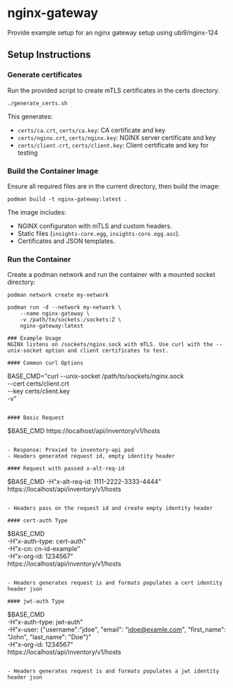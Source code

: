 # nginx-gateway
Provide example setup for an nginx gateway setup using ubi9/nginx-124

## Setup Instructions

### Generate certificates
Run the provided script to create mTLS certificates in the certs directory.

```
./generate_certs.sh
```

This generates:
- `certs/ca.crt`, `certs/ca.key`: CA certificate and key
- `certs/nginx.crt`, `certs/nginx.key`: NGINX server certificate and key
- `certs/client.crt`, `certs/client.key`: Client certificate and key for testing

### Build the Container Image
Ensure all required files are in the current directory, then build the image:

```
podman build -t nginx-gateway:latest .
```

The image includes:
- NGINX configuraton with mTLS and custom headers.
- Static files (`insights-core.egg`, `insights-core.egg.asc`).
- Certificates and JSON templates.

### Run the Container
Create a podman network and run the container with a mounted socket directory:

```
podman network create my-network

podman run -d --network my-network \
    --name nginx-gateway \ 
    -v /path/to/sockets:/sockets:Z \
    nginx-gateway:latest

### Example Usage
NGINX listens on /sockets/nginx.sock with mTLS. Use curl with the --unix-socket option and client certificates to test.

#### Common curl Options

```
BASE_CMD="curl --unix-socket /path/to/sockets/nginx.sock \
    --cert certs/client.crt \
    --key certs/client.key \
    -v"
```

#### Basic Request

```
$BASE_CMD https://localhost/api/inventory/v1/hosts
```

- Response: Proxied to inventory-api pod
- Headers generated request id, empty identity header

#### Request with passed x-alt-req-id

```
$BASE_CMD -H"x-alt-req-id: 1111-2222-3333-4444" https://localhost/api/inventory/v1/hosts
```

- Headers pass on the request id and create empty identity header

#### cert-auth Type

```
$BASE_CMD \
    -H"x-auth-type: cert-auth" \
    -H"x-cn: cn-id-example" \
    -H"x-org-id: 1234567" \
    https://localhost/api/inventory/v1/hosts
```

- Headers generates request is and formats populates a cert identity header json

#### jwt-auth Type

```
$BASE_CMD \
    -H"x-auth-type: jwt-auth" \
    -H"x-user: {\"username\":\"jdoe\", \"email\": \"jdoe@examle.com\", \"first_name\": \"John\", \"last_name\": \"Doe\"}" \
    -H"x-org-id: 1234567" \
    https://localhost/api/inventory/v1/hosts
```

- Headers generates request is and formats populates a jwt identity header json
